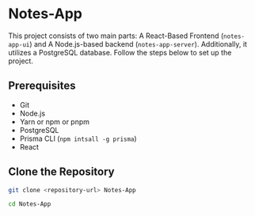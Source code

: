 # Notes-App

This project consists of two main parts: A React-Based Frontend (`notes-app-ui`) and A Node.js-based backend (`notes-app-server`). Additionally, it utilizes a PostgreSQL database. Follow the steps below to set up the project.

## Prerequisites

- Git
- Node.js
- Yarn or npm or pnpm
- PostgreSQL
- Prisma CLI (`npm intsall -g prisma`)
- React

## Clone the Repository 

```sh
git clone <repository-url> Notes-App
```
```sh
cd Notes-App
```

